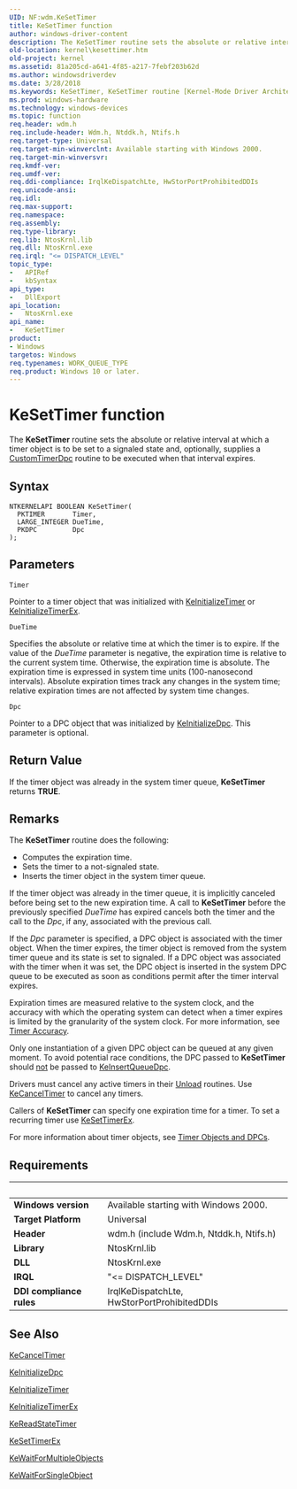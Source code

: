```yaml
---
UID: NF:wdm.KeSetTimer
title: KeSetTimer function
author: windows-driver-content
description: The KeSetTimer routine sets the absolute or relative interval at which a timer object is to be set to a signaled state and, optionally, supplies a CustomTimerDpc routine to be executed when that interval expires.
old-location: kernel\kesettimer.htm
old-project: kernel
ms.assetid: 81a205cd-a641-4f85-a217-7febf203b62d
ms.author: windowsdriverdev
ms.date: 3/28/2018
ms.keywords: KeSetTimer, KeSetTimer routine [Kernel-Mode Driver Architecture], k105_9cd3cb17-0067-4340-8226-ee75392cfdd1.xml, kernel.kesettimer, wdm/KeSetTimer
ms.prod: windows-hardware
ms.technology: windows-devices
ms.topic: function
req.header: wdm.h
req.include-header: Wdm.h, Ntddk.h, Ntifs.h
req.target-type: Universal
req.target-min-winverclnt: Available starting with Windows 2000.
req.target-min-winversvr: 
req.kmdf-ver: 
req.umdf-ver: 
req.ddi-compliance: IrqlKeDispatchLte, HwStorPortProhibitedDDIs
req.unicode-ansi: 
req.idl: 
req.max-support: 
req.namespace: 
req.assembly: 
req.type-library: 
req.lib: NtosKrnl.lib
req.dll: NtosKrnl.exe
req.irql: "<= DISPATCH_LEVEL"
topic_type:
-	APIRef
-	kbSyntax
api_type:
-	DllExport
api_location:
-	NtosKrnl.exe
api_name:
-	KeSetTimer
product:
- Windows
targetos: Windows
req.typenames: WORK_QUEUE_TYPE
req.product: Windows 10 or later.
---
```



# KeSetTimer function
The <b>KeSetTimer</b> routine sets the absolute or relative interval at which a timer object is to be set to a signaled state and, optionally, supplies a <a href="https://msdn.microsoft.com/library/windows/hardware/ff542983">CustomTimerDpc</a> routine to be executed when that interval expires.

## Syntax

```
NTKERNELAPI BOOLEAN KeSetTimer(
  PKTIMER       Timer,
  LARGE_INTEGER DueTime,
  PKDPC         Dpc
);
```

## Parameters

`Timer`

Pointer to a timer object that was initialized with <a href="https://msdn.microsoft.com/library/windows/hardware/ff552168">KeInitializeTimer</a> or <a href="https://msdn.microsoft.com/library/windows/hardware/ff552173">KeInitializeTimerEx</a>.

`DueTime`

Specifies the absolute or relative time at which the timer is to expire. If the value of the <i>DueTime</i> parameter is negative, the expiration time is relative to the current system time. Otherwise, the expiration time is absolute. The expiration time is expressed in system time units (100-nanosecond intervals). Absolute expiration times track any changes in the system time; relative expiration times are not affected by system time changes.

`Dpc`

Pointer to a DPC object that was initialized by <a href="https://msdn.microsoft.com/library/windows/hardware/ff552130">KeInitializeDpc</a>. This parameter is optional.


## Return Value

If the timer object was already in the system timer queue, <b>KeSetTimer</b> returns <b>TRUE</b>.

## Remarks

The <b>KeSetTimer</b> routine does the following:

<ul>
<li>
Computes the expiration time.

</li>
<li>
Sets the timer to a not-signaled state.

</li>
<li>
Inserts the timer object in the system timer queue.

</li>
</ul>
If the timer object was already in the timer queue, it is implicitly canceled before being set to the new expiration time. A call to <b>KeSetTimer</b> before the previously specified <i>DueTime</i> has expired cancels both the timer and the call to the <i>Dpc</i>, if any, associated with the previous call.

If the <i>Dpc</i> parameter is specified, a DPC object is associated with the timer object. When the timer expires, the timer object is removed from the system timer queue and its state is set to signaled. If a DPC object was associated with the timer when it was set, the DPC object is inserted in the system DPC queue to be executed as soon as conditions permit after the timer interval expires.

Expiration times are measured relative to the system clock, and the accuracy with which the operating system can detect when a timer expires is limited by the granularity of the system clock. For more information, see <a href="https://msdn.microsoft.com/library/windows/hardware/jj602805">Timer Accuracy</a>.

Only one instantiation of a given DPC object can be queued at any given moment. To avoid potential race conditions, the DPC passed to <b>KeSetTimer</b> should <u>not</u> be passed to <a href="https://msdn.microsoft.com/library/windows/hardware/ff552185">KeInsertQueueDpc</a>.

Drivers must cancel any active timers in their <a href="https://msdn.microsoft.com/library/windows/hardware/ff564886">Unload</a> routines. Use <a href="https://msdn.microsoft.com/library/windows/hardware/ff551970">KeCancelTimer</a> to cancel any timers.

Callers of <b>KeSetTimer</b> can specify one expiration time for a timer. To set a recurring timer use <a href="https://msdn.microsoft.com/library/windows/hardware/ff553292">KeSetTimerEx</a>.

For more information about timer objects, see <a href="https://msdn.microsoft.com/b58487de-6e9e-45f4-acb8-9233c8718ee2">Timer Objects and DPCs</a>.

## Requirements
| &nbsp; | &nbsp; |
| ---- |:---- |
| **Windows version** | Available starting with Windows 2000.  |
| **Target Platform** | Universal |
| **Header** | wdm.h (include Wdm.h, Ntddk.h, Ntifs.h) |
| **Library** | NtosKrnl.lib |
| **DLL** | NtosKrnl.exe |
| **IRQL** | "<= DISPATCH_LEVEL" |
| **DDI compliance rules** | IrqlKeDispatchLte, HwStorPortProhibitedDDIs |

## See Also

<a href="https://msdn.microsoft.com/library/windows/hardware/ff551970">KeCancelTimer</a>



<a href="https://msdn.microsoft.com/library/windows/hardware/ff552130">KeInitializeDpc</a>



<a href="https://msdn.microsoft.com/library/windows/hardware/ff552168">KeInitializeTimer</a>



<a href="https://msdn.microsoft.com/library/windows/hardware/ff552173">KeInitializeTimerEx</a>



<a href="https://msdn.microsoft.com/library/windows/hardware/ff553099">KeReadStateTimer</a>



<a href="https://msdn.microsoft.com/library/windows/hardware/ff553292">KeSetTimerEx</a>



<a href="https://msdn.microsoft.com/library/windows/hardware/ff553324">KeWaitForMultipleObjects</a>



<a href="https://msdn.microsoft.com/library/windows/hardware/ff553350">KeWaitForSingleObject</a>